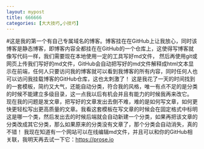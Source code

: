 ```yaml
---
layout: mypost
title: 666666
categories: [大大技巧,小技巧]
---
```


#这是我的第一个有自己专属域名的博客。博客挂在在GitHub上让我放心，同时该博客是静态博客，即博客内容全都挂在在GitHub的一个仓库上，这使得写博客就像写代码一样，我们需要现在本地使用一定的工具写好md文件，
然后再使用git或网页上传我们写好的md文件，GitHub会自动把写好的md文件解释成html文本显示在前端，任何人只要访问我的博客就可以看到我博客的所有内容，同时任何人也可以访问我挂载博客的GitHub仓库，这也太刺激了！
这是我花了一天的时间找到的一套模板，简约又大气，还能自动分类，符合我的风格，唯一有点不足的是分类的时候不能建立多级目录，这一点我以后有机会并且有能力的时候我再来改它。
现在我的问题是发文章，把写好的文章发出去倒不难，难的是如何写文章，如何更快更轻松写出更高质量的文章。我看这套模板在写文章的时候会在固定格式中标明这是哪一个类，然后发出去的时候后端就会自动新建一个分类，如果再把该文章的分类改成其它分类，那么如果原来的分类没有文章了，那个分类会自动消失，真的不错！
我现在知道有一个网站可以在线编辑md文件，并且可以和你的GitHub相关联，我明天再去试一下它：https://prose.io
